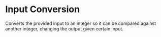 # Input Conversion

Converts the provided input to an integer so it can be compared against
another integer, changing the output given certain input.
